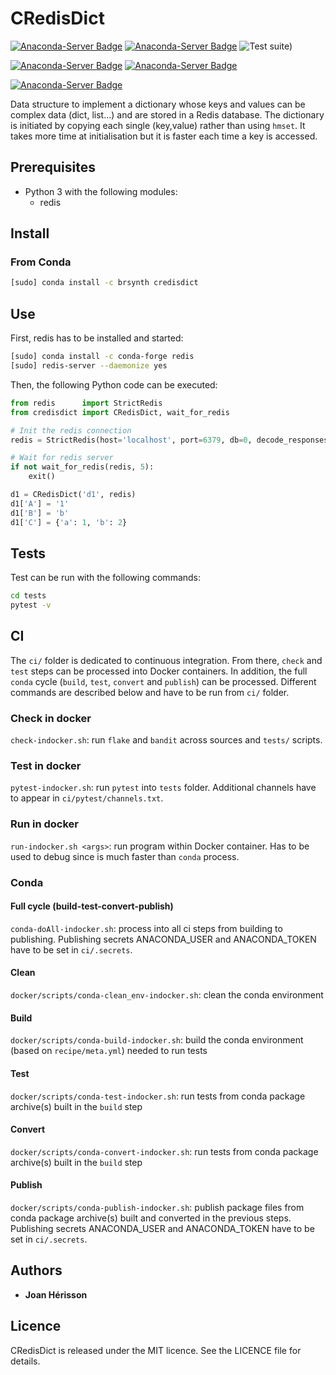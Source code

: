 # CRedisDict

[![Anaconda-Server Badge](https://anaconda.org/brsynth/credisdict/badges/version.svg)](https://anaconda.org/brsynth/credisdict)
[![Anaconda-Server Badge](https://anaconda.org/brsynth/credisdict/badges/latest_release_date.svg)](https://anaconda.org/brsynth/credisdict)
![Test suite)](https://github.com/brsynth/credisdict/workflows/Test%20suite/badge.svg)

[![Anaconda-Server Badge](https://anaconda.org/brsynth/credisdict/badges/installer/conda.svg)](https://conda.anaconda.org/brsynth)
[![Anaconda-Server Badge](https://anaconda.org/brsynth/credisdict/badges/platforms.svg)](https://anaconda.org/brsynth/credisdict)

[![Anaconda-Server Badge](https://anaconda.org/brsynth/credisdict/badges/license.svg)](https://anaconda.org/brsynth/credisdict)

Data structure to implement a dictionary whose keys and values can be complex data (dict, list...) and are stored in a Redis database. The dictionary is initiated by copying each single (key,value) rather than using `hmset`. It takes more time at initialisation but it is faster each time a key is accessed.

## Prerequisites
* Python 3 with the following modules:
    * redis

## Install
### From Conda
```sh
[sudo] conda install -c brsynth credisdict
```

## Use
First, redis has to be installed and started:
```sh
[sudo] conda install -c conda-forge redis
[sudo] redis-server --daemonize yes
```

Then, the following Python code can be executed:
```python
from redis      import StrictRedis
from credisdict import CRedisDict, wait_for_redis

# Init the redis connection
redis = StrictRedis(host='localhost', port=6379, db=0, decode_responses=True)

# Wait for redis server
if not wait_for_redis(redis, 5):
    exit()

d1 = CRedisDict('d1', redis)
d1['A'] = '1'
d1['B'] = 'b'
d1['C'] = {'a': 1, 'b': 2}
```
## Tests
Test can be run with the following commands:
```bash
cd tests
pytest -v
```

## CI
The `ci/` folder is dedicated to continuous integration. From there, `check` and `test` steps can be processed into Docker containers. In addition, the full `conda` cycle (`build`, `test`, `convert` and `publish`) can be processed. Different commands are described below and have to be run from  `ci/` folder.
### Check in docker
`check-indocker.sh`: run `flake` and `bandit` across sources and `tests/` scripts.
### Test in docker
`pytest-indocker.sh`: run `pytest` into `tests` folder. Additional channels have to appear in `ci/pytest/channels.txt`.
### Run in docker
`run-indocker.sh <args>`: run program within Docker container. Has to be used to debug since is much faster than `conda` process.
### Conda
#### Full cycle (build-test-convert-publish)
`conda-doAll-indocker.sh`: process into all ci steps from building to publishing. Publishing secrets ANACONDA_USER and ANACONDA_TOKEN have to be set in `ci/.secrets`.
#### Clean
`docker/scripts/conda-clean_env-indocker.sh`: clean the conda environment
#### Build
`docker/scripts/conda-build-indocker.sh`: build the conda environment (based on `recipe/meta.yml`) needed to run tests
#### Test
`docker/scripts/conda-test-indocker.sh`: run tests from conda package archive(s) built in the `build` step
#### Convert
`docker/scripts/conda-convert-indocker.sh`: run tests from conda package archive(s) built in the `build` step
#### Publish
`docker/scripts/conda-publish-indocker.sh`: publish package files from conda package archive(s) built and converted in the previous steps. Publishing secrets ANACONDA_USER and ANACONDA_TOKEN have to be set in `ci/.secrets`.


## Authors

* **Joan Hérisson**


## Licence
CRedisDict is released under the MIT licence. See the LICENCE file for details.
